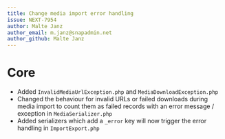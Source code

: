 ```yaml
---
title: Change media import error handling
issue: NEXT-7954
author: Malte Janz
author_email: m.janz@snapadmin.net 
author_github: Malte Janz
---
```

# Core
* Added `InvalidMediaUrlException.php` and `MediaDownloadException.php`
* Changed the behaviour for invalid URLs or failed downloads during media import to count them as failed records with an error message / exception in `MediaSerializer.php`
* Added serializers which add a `_error` key will now trigger the error handling in `ImportExport.php`
